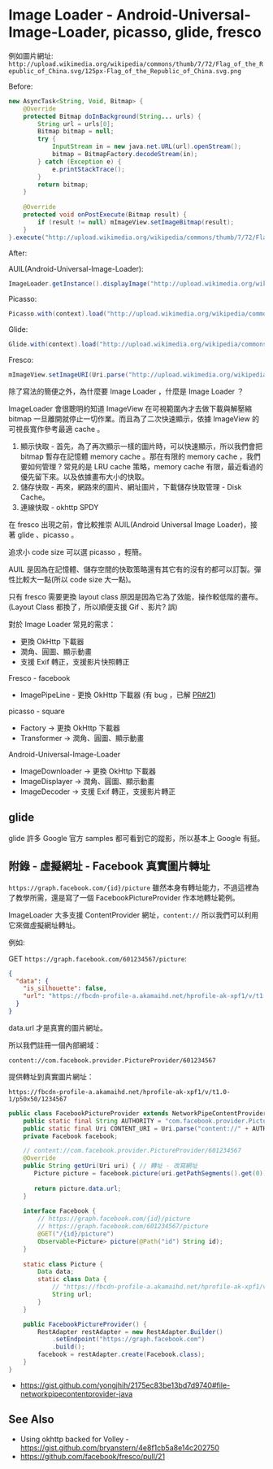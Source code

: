 # Image Loader - Android-Universal-Image-Loader, picasso, glide, fresco

例如圖片網址: `http://upload.wikimedia.org/wikipedia/commons/thumb/7/72/Flag_of_the_Republic_of_China.svg/125px-Flag_of_the_Republic_of_China.svg.png`

Before:

```java
new AsyncTask<String, Void, Bitmap> {
    @Override
    protected Bitmap doInBackground(String... urls) {
        String url = urls[0];
        Bitmap bitmap = null;
        try {
            InputStream in = new java.net.URL(url).openStream();
            bitmap = BitmapFactory.decodeStream(in);
        } catch (Exception e) {
            e.printStackTrace();
        }
        return bitmap;
    }
    
    @Override
    protected void onPostExecute(Bitmap result) {
        if (result != null) mImageView.setImageBitmap(result);
    }
}.execute("http://upload.wikimedia.org/wikipedia/commons/thumb/7/72/Flag_of_the_Republic_of_China.svg/125px-Flag_of_the_Republic_of_China.svg.png");
```

After:

AUIL(Android-Universal-Image-Loader):

```java
ImageLoader.getInstance().displayImage("http://upload.wikimedia.org/wikipedia/commons/thumb/7/72/Flag_of_the_Republic_of_China.svg/125px-Flag_of_the_Republic_of_China.svg.png", mImageView);
```

Picasso:

```java
Picasso.with(context).load("http://upload.wikimedia.org/wikipedia/commons/thumb/7/72/Flag_of_the_Republic_of_China.svg/125px-Flag_of_the_Republic_of_China.svg.png").into(mImageView);
```

Glide:

```java
Glide.with(context).load("http://upload.wikimedia.org/wikipedia/commons/thumb/7/72/Flag_of_the_Republic_of_China.svg/125px-Flag_of_the_Republic_of_China.svg.png").into(mImageView);
```

Fresco:

```java
mImageView.setImageURI(Uri.parse("http://upload.wikimedia.org/wikipedia/commons/thumb/7/72/Flag_of_the_Republic_of_China.svg/125px-Flag_of_the_Republic_of_China.svg.png"));
```
除了寫法的簡便之外，為什麼要 Image Loader ，什麼是 Image Loader ？

ImageLoader 會很聰明的知道 ImageView 在可視範圍內才去做下載與解壓縮 bitmap 一旦離開就停止一切作業。而且為了二次快速顯示，依據 ImageView 的可視長寬作參考最適 cache 。

1. 顯示快取 - 首先，為了再次顯示一樣的圖片時，可以快速顯示，所以我們會把 bitmap 暫存在記憶體 memory cache 。那在有限的 memory cache ，我們要如何管理 ? 常見的是 LRU cache 策略，memory cache 有限，最近看過的優先留下來。以及依據畫布大小的快取。
2. 儲存快取 - 再來，網路來的圖片、網址圖片，下載儲存快取管理 - Disk Cache。
3. 連線快取 - okhttp SPDY

在 fresco 出現之前，會比較推崇 AUIL(Android Universal Image Loader)，接著 glide 、picasso 。

追求小 code size 可以選 picasso ，輕簡。

AUIL 是因為在記憶體、儲存空間的快取策略還有其它有的沒有的都可以訂製。彈性比較大一點(所以 code size 大一點)。

只有 fresco 需要更換 layout class 原因是因為它為了效能，操作較低階的畫布。(Layout Class 都換了，所以順便支援 Gif 、影片? 誤)

對於 Image Loader 常見的需求：

* 更換 OkHttp 下載器
* 潤角、圓圖、顯示動畫
* 支援 Exif 轉正，支援影片快照轉正

Fresco - facebook

* ImagePipeLine - 更換 OkHttp 下載器 (有 bug ，已解 [PR#21](https://github.com/facebook/fresco/pull/21))

picasso - square

* Factory -> 更換 OkHttp 下載器
* Transformer -> 潤角、圓圖、顯示動畫

Android-Universal-Image-Loader

* ImageDownloader -> 更換 OkHttp 下載器
* ImageDisplayer -> 潤角、圓圖、顯示動畫
* ImageDecoder -> 支援 Exif 轉正，支援影片轉正

## glide

glide 許多 Google 官方 samples 都可看到它的蹤影，所以基本上 Google 有挺。

## 附錄 - 虛擬網址 - Facebook 真實圖片轉址

`https://graph.facebook.com/{id}/picture` 雖然本身有轉址能力，不過這裡為了教學所需，還是寫了一個 FacebookPictureProvider 作本地轉址範例。

ImageLoader 大多支援 ContentProvider 網址，`content://` 所以我們可以利用它來做虛擬網址轉址。

例如:

GET `https://graph.facebook.com/601234567/picture`:

```json
{
  "data": {
    "is_silhouette": false, 
    "url": "https://fbcdn-profile-a.akamaihd.net/hprofile-ak-xpf1/v/t1.0-1/p50x50/1234567"
  }
}
```

data.url 才是真實的圖片網址。

所以我們註冊一個內部網域： 

`content://com.facebook.provider.PictureProvider/601234567`

提供轉址到真實圖片網址：

`https://fbcdn-profile-a.akamaihd.net/hprofile-ak-xpf1/v/t1.0-1/p50x50/1234567`

```java
public class FacebookPictureProvider extends NetworkPipeContentProvider { // NetwoorkPipeContentProvider 是筆者包裝過的，可參下方 gist
    public static final String AUTHORITY = "com.facebook.provider.PictureProvider";
    public static final Uri CONTENT_URI = Uri.parse("content://" + AUTHORITY + "/");
    private Facebook facebook;

    // content://com.facebook.provider.PictureProvider/601234567
    @Override
    public String getUri(Uri uri) { // 轉址 - 改寫網址
       Picture picture = facebook.picture(uri.getPathSegments().get(0)).toBlocking().first();
       
       return picture.data.url;
    }
    
    interface Facebook {
        // https://graph.facebook.com/{id}/picture
        // https://graph.facebook.com/601234567/picture
        @GET("/{id}/picture")
        Observable<Picture> picture(@Path("id") String id);
    }
    
    static class Picture {
        Data data;
        static class Data {
            // "https://fbcdn-profile-a.akamaihd.net/hprofile-ak-xpf1/v/t1.0-1/p50x50/1234567"
            String url; 
        }
    }

    public FacebookPictureProvider() {
        RestAdapter restAdapter = new RestAdapter.Builder()
            .setEndpoint("https://graph.facebook.com")
            .build();
        facebook = restAdapter.create(Facebook.class);
    }
}
```


* https://gist.github.com/yongjhih/2175ec83be13bd7d9740#file-networkpipecontentprovider-java

## See Also

* Using okhttp backed for Volley - https://gist.github.com/bryanstern/4e8f1cb5a8e14c202750
* https://github.com/facebook/fresco/pull/21
